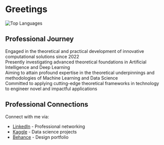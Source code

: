 <h1 style="text-align: left;">Greetings</h1>
<img src="https://github-readme-stats.vercel.app/api/top-langs/?username=arshadziban&layout=compact" alt="Top Languages">
<h2 style="text-align: left;">Professional Journey</h2>
<p style="text-align: left;">Engaged in the theoretical and practical development of innovative computational solutions since 2022<br>Presently investigating advanced theoretical foundations in Artificial Intelligence and Deep Learning<br>Aiming to attain profound expertise in the theoretical underpinnings and methodologies of Machine Learning and Data Science<br>Committed to applying cutting-edge theoretical frameworks in technology to engineer novel and impactful applications</p>
<h2 style="text-align: left;">Professional Connections</h2>
<p style="text-align: left;">Connect with me via:</p>
<ul>
  <li><a href="https://www.linkedin.com/in/shah-md-arshad-rahman-ziban-484649263">LinkedIn</a> - Professional networking</li>
  <li><a href="https://www.kaggle.com/arshadrahmanziban">Kaggle</a> - Data science projects</li>
  <li><a href="https://www.behance.net/arshadziban">Behance</a> - Design portfolio</li>
</ul>
